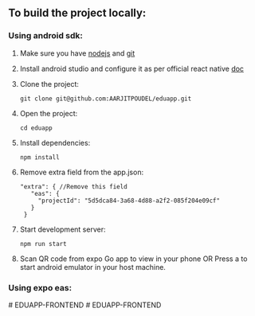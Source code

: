 ## To build the project locally:

### Using android sdk:

1. Make sure you have [nodejs](https://nodejs.org/) and [git](https://git-scm.com/)
2. Install android studio and configure it as per official react native [doc](https://reactnative.dev/docs/set-up-your-environment)
3. Clone the project:
   ```
   git clone git@github.com:AARJITPOUDEL/eduapp.git
   ```
4. Open the project:
   ```
   cd eduapp
   ```
5. Install dependencies:
   ```
   npm install
   ```
6. Remove extra field from the app.json:

   ```
   "extra": { //Remove this field
      "eas": {
        "projectId": "5d5dca84-3a68-4d88-a2f2-085f204e09cf"
      }
    }
   ```

7. Start development server:
   ```
   npm run start
   ```
8. Scan QR code from expo Go app to view in your phone OR Press a to start android emulator in your host machine.

### Using expo eas:
#   E D U A P P - F R O N T E N D  
 #   E D U A P P - F R O N T E N D  
 